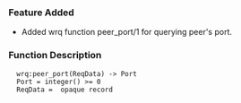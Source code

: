 ### Feature Added

* Added wrq function peer_port/1  for querying  peer's  port.

### Function Description 
      wrq:peer_port(ReqData) -> Port
      Port = integer() >= 0
      ReqData =  opaque record 

      

